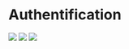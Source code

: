 # Authentification
<img src="https://cdn.discordapp.com/attachments/284707525620662272/985517979624153098/unknown.png">
<img src="https://cdn.discordapp.com/attachments/284707525620662272/983110776153833472/unknown.png">
<img src="https://cdn.discordapp.com/attachments/284707525620662272/983110825231392848/unknown.png">
